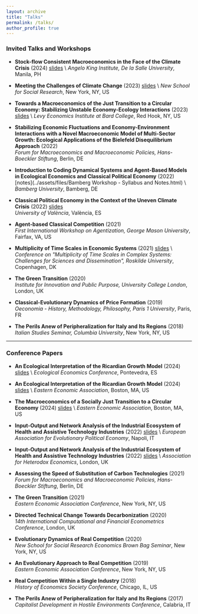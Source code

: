 ```yaml
---
layout: archive
title: "Talks"
permalink: /talks/
author_profile: true
---
```



### Invited Talks and Workshops

- **Stock-flow Consistent Macroeconomics in the Face of the Climate Crisis** (2024) [slides](../assets/files/AngeloKing.pdf) \\
  *Angelo King Institute, De la Salle University*, Manila, PH

- **Meeting the Challenges of Climate Change** (2023) [slides](../assets/files/nssr_workshop_dec2_valles_codina.pdf) \\
  *New School for Social Research*, New York, NY, US

- **Towards a Macroeconomics of the Just Transition to a Circular Economy: Stabilizing Unstable Economy-Ecology Interactions** (2023) [slides](../assets/files/levy_institute_apr19.pdf)  \\ 
  *Levy Economics Institute at Bard College*, Red Hook, NY, US

- **Stabilizing Economic Fluctuations and Economy-Environment Interactions with a Novel Macroeconomic Model of Multi-Sector Growth: Ecological Applications of the Bielefeld Disequilibrium Approach** (2022)  
  *Forum for Macroeconomics and Macroeconomic Policies, Hans-Boeckler Stiftung*, Berlin, DE

- **Introduction to Coding Dynamical Systems and Agent-Based Models in Ecological Economics and Classical Political Economy** (2022) [notes](../assets/files/Bamberg Workshop - Syllabus and Notes.html)  \\  
  *Bamberg University*, Bamberg, DE

- **Classical Political Economy in the Context of the Uneven Climate Crisis** (2022) [slides](../assets/files/research_talk_eco_classical_pol_econ_2.pdf)  
  *University of València*, València, ES

- **Agent-based Classical Competition** (2021)  
  *First International Workshop on Agentization, George Mason University*, Fairfax, VA, US

- **Multiplicity of Time Scales in Economic Systems** (2021) [slides](../assets/files/research_talk_eco_classical_pol_econ_2.pdf) \\ 
  *Conference on "Multiplicity of Time Scales in Complex Systems: Challenges for Sciences and Dissemination", Roskilde University*, Copenhagen, DK

- **The Green Transition** (2020)  
  *Institute for Innovation and Public Purpose, University College London*, London, UK

- **Classical-Evolutionary Dynamics of Price Formation** (2019)  
  *Oeconomia - History, Methodology, Philosophy, Paris 1 University*, Paris, FR

- **The Perils Anew of Peripheralization for Italy and Its Regions** (2018)  
  *Italian Studies Seminar, Columbia University*, New York, NY, US

---

### Conference Papers

- **An Ecological Interpretation of the Ricardian Growth Model** (2024) [slides](../assets/files/Pontevedra_2024.pdf) \\
  *Ecological Economics Conference*, Pontevedra, ES

- **An Ecological Interpretation of the Ricardian Growth Model** (2024) [slides](../assets/files/Pontevedra_2024.pdf) \\
  *Eastern Economic Association*, Boston, MA, US

- **The Macroeconomics of a Socially Just Transition to a Circular Economy** (2024) [slides](../assets/files/eea_sfc_mar1.pdf) \\ 
  *Eastern Economic Association*, Boston, MA, US

- **Input-Output and Network Analysis of the Industrial Ecosystem of Health and Assistive Technology Industries** (2022) [slides](../assets/files/AHE_talk_june6_2022.pdf) \\
  *European Association for Evolutionary Political Economy*, Napoli, IT

- **Input-Output and Network Analysis of the Industrial Ecosystem of Health and Assistive Technology Industries** (2022)  [slides](../assets/filesAHE_talk_june6_2022.pdf) \\ 
  *Association for Heterodox Economics*, London, UK

- **Assessing the Speed of Substitution of Carbon Technologies** (2021)  
  *Forum for Macroeconomics and Macroeconomic Policies, Hans-Boeckler Stiftung*, Berlin, DE

- **The Green Transition** (2021)  
  *Eastern Economic Association Conference*, New York, NY, US

- **Directed Technical Change Towards Decarbonization** (2020)  
  *14th International Computational and Financial Econometrics Conference*, London, UK

- **Evolutionary Dynamics of Real Competition** (2020)  
  *New School for Social Research Economics Brown Bag Seminar*, New York, NY, US

- **An Evolutionary Approach to Real Competition** (2019)  
  *Eastern Economic Association Conference*, New York, NY, US

- **Real Competition Within a Single Industry** (2018)  
  *History of Economics Society Conference*, Chicago, IL, US

- **The Perils Anew of Peripheralization for Italy and Its Regions** (2017)  
  *Capitalist Development in Hostile Environments Conference*, Calabria, IT
